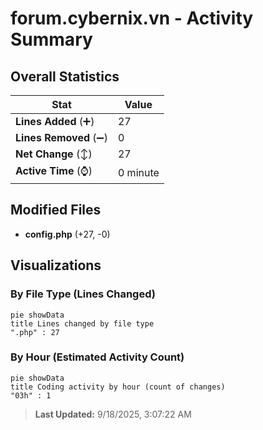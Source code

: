 # forum.cybernix.vn - Activity Summary 

## Overall Statistics

| Stat                   | Value                                                             |
| ---------------------- | ----------------------------------------------------------------- |
| **Lines Added** (➕)   | 27                                          |
| **Lines Removed** (➖) | 0                                        |
| **Net Change** (↕)    | 27                |
| **Active Time** (⌚)   | 0 minute |


## Modified Files
- **config.php** (+27, -0)

## Visualizations

### By File Type (Lines Changed)

```mermaid
pie showData
title Lines changed by file type
".php" : 27
```

### By Hour (Estimated Activity Count)

```mermaid
pie showData
title Coding activity by hour (count of changes)
"03h" : 1
```


> **Last Updated:** 9/18/2025, 3:07:22 AM